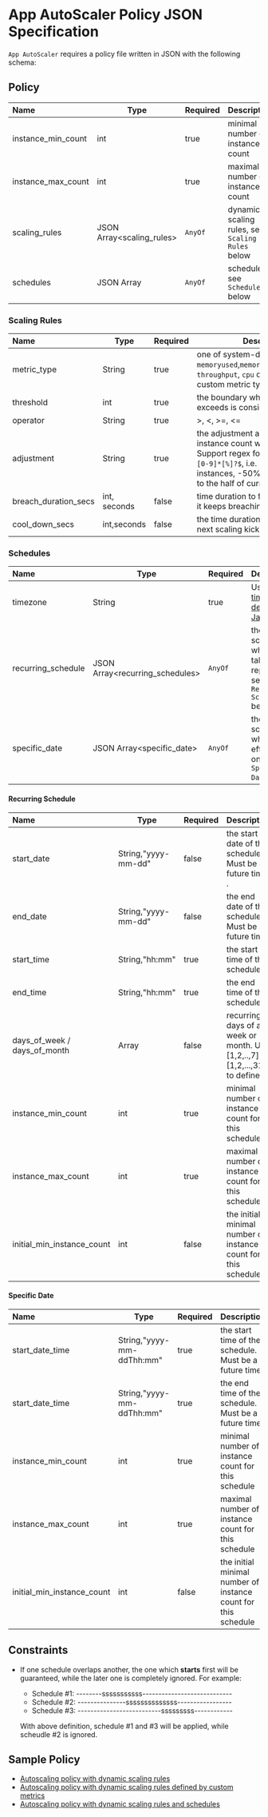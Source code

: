 # App AutoScaler Policy JSON Specification 

`App AutoScaler` requires a policy file written in JSON with the following schema: 

## Policy

| Name                                 | Type                   | Required | Description                                        |
|:-------------------------------------|------------------------|----------|----------------------------------------------------|
| instance_min_count                   | int                    | true     |minimal number of instance count                    |
| instance_max_count                   | int                    | true     |maximal number of instance count                    |
| scaling_rules                        | JSON Array<scaling_rules>   | `AnyOf`  |dynamic scaling rules, see `Scaling Rules ` below   |
| schedules                            | JSON Array<schedules>       | `AnyOf`  |scheduled, see `Schedules` below              |


### Scaling Rules 

| Name                 | Type         | Required|Description                                                                      |
|:---------------------|--------------|---------|---------------------------------------------------------------------------------|
| metric_type          | String       | true    |one of system-default metric types `memoryused`,`memoryutil`,`responsetime`, `throughput`, `cpu` or user-defined custom metric type|
| threshold            | int          | true    |the boundary when metric value exceeds is considered as a breach                 |
| operator             | String       | true    |>, <, >=, <=                                                                     |
| adjustment           | String       | true    |the adjustment approach for instance count with each scaling.  Support regex format `^[-+][1-9]+[0-9]*[%]?$`, i.e. +5 means adding 5 instances, -50% means shrinking to the half of current size.  |
| breach_duration_secs | int, seconds | false   |time duration to fire scaling event if it keeps breaching                        |
| cool_down_secs       | int,seconds  | false   |the time duration to wait before the next scaling kicks in                       |


### Schedules

| Name                                 | Type                      | Required|Description                                     |
|:-------------------------------------|---------------------------|---------|------------------------------------------------|
| timezone                             | String                    | true    |Using [timezone definition of Java][a]          |
| recurring_schedule                   | JSON Array<recurring_schedules>| `AnyOf`   |the schedules which will take effect repeatly, see `Recurring Schedule` below |
| specific_date                        | JSON Array<specific_date>      | `AnyOf`   |the schedules which take effect only once, see `Specific Date` below     |

#### Recurring Schedule 

| Name                                 | Type                | Required| Description                                                                             |
|:-------------------------------------|---------------------|---------|-----------------------------------------------------------------------------------------|
| start_date                           | String,"yyyy-mm-dd" | false   | the start date of the schedule. Must be a future time .                                 |
| end_date                             | String,"yyyy-mm-dd" | false   | the end date of the schedule. Must be a future time.                                    |
| start_time                           | String,"hh:mm"      | true    | the start time of the schedule                                                          |
| end_time                             | String,"hh:mm"      | true    | the end time of the schedule                                                            |
| days_of_week / days_of_month         | Array<int>          | false   | recurring days of a week or month. Use [1,2,..,7] or [1,2,...,31] to define it          |
| instance_min_count                   | int                 | true    | minimal number of instance count for this schedule                                      |
| instance_max_count                   | int                 | true    | maximal number of instance count for this schedule                                      |
| initial_min_instance_count           | int                 | false   | the initial minimal number of instance count for this schedule                          |

#### Specific Date 

| Name                                 | Type                       | Required| Description                                                                |
|:-------------------------------------|----------------------------|---------|----------------------------------------------------------------------------|
| start_date_time                      | String,"yyyy-mm-ddThh:mm"  | true    | the start time of the schedule. Must be a future time                      |
| start_date_time                      | String,"yyyy-mm-ddThh:mm"  | true    | the end time of the schedule. Must be a future time                        |
| instance_min_count                   | int                        | true    | minimal number of instance count for this schedule                         |
| instance_max_count                   | int                        | true    | maximal number of instance count for this schedule                         |
| initial_min_instance_count           | int                        | false   | the initial minimal number of instance count for this schedule             |

## Constraints

* If one schedule overlaps another, the one which **starts** first will be guaranteed, while the later one is completely ignored. For example: 

    - Schedule #1:  --------sssssssssss---------------------------- 
    - Schedule #2:  ---------------ssssssssssssss-----------------
    - Schedule #3:  --------------------------sssssssss------------     

    With above definition, schedule #1 and #3 will be applied, while scheudle #2 is ignored.

## Sample Policy

* [Autoscaling policy with dynamic scaling rules][policy-dynamic]
* [Autoscaling policy with dynamic scaling rules defined by custom metrics ][policy-dynamic-custom]
* [Autoscaling policy with dynamic scaling rules and schedules][policy-all]


[a]:https://docs.oracle.com/javase/8/docs/api/java/util/TimeZone.html
[policy-dynamic]: /docs/dynamicpolicy.json
[policy-dynamic-custom]: /docs/customemetricpolicy.json
[policy-all]: /docs/fullpolicy.json


